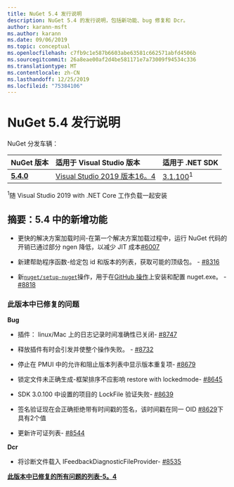 ```yaml
---
title: NuGet 5.4 发行说明
description: NuGet 5.4 的发行说明，包括新功能、bug 修复和 Dcr。
author: karann-msft
ms.author: karann
ms.date: 09/06/2019
ms.topic: conceptual
ms.openlocfilehash: c7fb9c1e587b6603abe63581c662571abfd4506b
ms.sourcegitcommit: 26a8eae00af2d4be581171e7a73009f94534c336
ms.translationtype: MT
ms.contentlocale: zh-CN
ms.lasthandoff: 12/25/2019
ms.locfileid: "75384106"
---
```

# <a name="nuget-54-release-notes"></a>NuGet 5.4 发行说明

NuGet 分发车辆：

| NuGet 版本 | 适用于 Visual Studio 版本| 适用于 .NET SDK|
|:---|:---|:---|
| [**5.4.0**](https://nuget.org/downloads) | [Visual Studio 2019 版本16。4](https://visualstudio.microsoft.com/downloads/) | [3.1.100](https://dotnet.microsoft.com/download/dotnet-core/3.1)<sup>1</sup> |

<sup>1</sup>随 Visual Studio 2019 with .NET Core 工作负载一起安装

## <a name="summary-whats-new-in-54"></a>摘要：5.4 中的新增功能

* 更快的解决方案加载时间-在第一个解决方案加载过程中，运行 NuGet 代码的开销已通过部分 ngen 降低，以减少 JIT 成本[#6007](https://github.com/NuGet/Home/issues/6007)

* 新建帮助程序函数-给定包 id 和版本的列表，获取可能的顶级包。 - [#8316](https://github.com/NuGet/Home/issues/8316)

* 新[`nuget/setup-nuget`](https://github.com/marketplace/actions/setup-nuget-exe-for-use-with-actions)操作，用于在[GitHub 操作](https://github.com/features/actions)上安装和配置 nuget.exe。 - [#8818](https://github.com/NuGet/Home/issues/8818)

### <a name="issues-fixed-in-this-release"></a>此版本中已修复的问题

**Bug**

* 插件： linux/Mac 上的日志记录时间准确性已关闭- [#8747](https://github.com/NuGet/Home/issues/8747)

* 释放插件有时会引发并使整个操作失败。 - [#8732](https://github.com/NuGet/Home/issues/8732)

* 停止在 PMUI 中的允许和阻止版本列表中显示版本重复项- [#8679](https://github.com/NuGet/Home/issues/8679)

* 锁定文件未正确生成-框架排序不应影响 restore with lockedmode- [#8645](https://github.com/NuGet/Home/issues/8645)

* <RuntimeIdentifiers> SDK 3.0.100 中设置的项目的 LockFile 验证失败- [#8639](https://github.com/NuGet/Home/issues/8639)

* 签名验证现在会正确拒绝带有时间戳的签名，该时间戳在同一 OID [#8629](https://github.com/NuGet/Home/issues/8629)下具有2个值

* 更新许可证列表- [#8544](https://github.com/NuGet/Home/issues/8544)

**Dcr**

* 将诊断文件载入 IFeedbackDiagnosticFileProvider- [#8535](https://github.com/NuGet/Home/issues/8535)

**[此版本中已修复的所有问题的列表-5。4](https://github.com/nuget/home/issues?q=is%3Aissue+is%3Aclosed+milestone%3A%225.4")**

